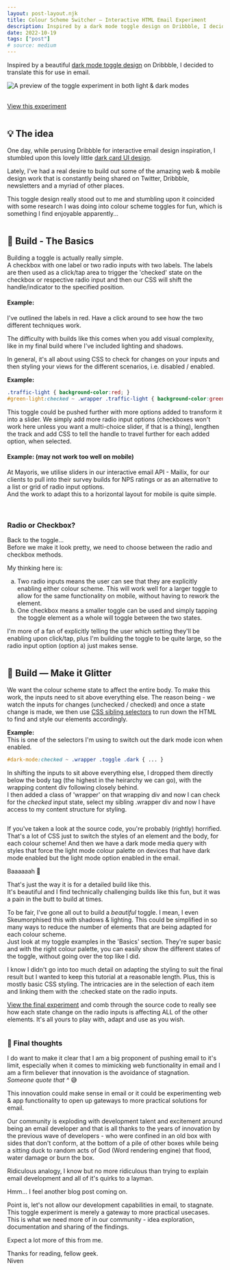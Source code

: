 ```yaml
---
layout: post-layout.njk
title: Colour Scheme Switcher — Interactive HTML Email Experiment
description: Inspired by a dark mode toggle design on Dribbble, I decided to rebuild the toggle for email.
date: 2022-10-19
tags: ["post"]
# source: medium
---
```



<script>
    const parcel1Wrapper = document.querySelector('#parcel-1-wrapper')
    const parcel2Wrapper = document.querySelector('#parcel-2-wrapper')
    const parcel1Iframe = document.querySelector('#parcel-1')
    const parcel2Iframe = document.querySelector('#parcel-2')
    let isIframe1Visible = false
    let isIframe2Visible = false
    const iframeObserverOptions = { threshold: .05 }

    const iframe1Observer = new IntersectionObserver(event => {
    isIframe1Visible = event[0].isIntersecting

    if (isIframe1Visible) {
        parcel1Iframe.style.display = "block";
    }

    }, iframeObserverOptions)

    const iframe2Observer = new IntersectionObserver(event => {
    isIframe2Visible = event[0].isIntersecting

    if (isIframe2Visible) {
        parcel2Iframe.style.display = "block";
    }

    }, iframeObserverOptions)

    iframe1Observer.observe(parcel1Wrapper);
    iframe2Observer.observe(parcel2Wrapper);
</script>


Inspired by a beautiful <a href="https://dribbble.com/shots/14630755-Cards-Dark-UI" target="_blank" rel="noopener noreferrer">dark mode toggle design</a> on Dribbble, I decided to translate this for use in email.

![A preview of the toggle experiment in both light & dark modes](/images/blog-images/colour-scheme-switcher-result.jpg)
<br>
<br>

<a class="button scroll-transition" href="/code/colour-scheme-switcher" target="_blank">View&nbsp;this&nbsp;experiment</a>
<br>

<div class="divider"><img src="/images/crossbones.svg" alt="" loading="lazy" decoding="async" /></div>

## 💡 The idea

One day, while perusing Dribbble for interactive email design inspiration, I stumbled upon this lovely little <a href="https://dribbble.com/shots/14630755-Cards-Dark-UI" target="_blank" rel="noopener noreferrer">dark&nbsp;card&nbsp;UI&nbsp;design</a>. 

Lately, I've had a real desire to build out some of the amazing web & mobile design work that is constantly being shared on Twitter, Dribbble, newsletters and a myriad of other places.

This toggle design really stood out to me and stumbling upon it coincided with some research I was doing into colour scheme toggles for fun, which is something I find enjoyable apparently...

<div class="divider"><img src="/images/crossbones.svg" alt="" loading="lazy" decoding="async" /></div>

## 🔨 Build - The Basics

Building a toggle is actually really simple. <br>
A checkbox with one label or two radio inputs with two labels. The labels are then used as a click/tap area to trigger the 'checked' state on the checkbox or respective radio input and then our CSS will shift the handle/indicator to the specified position.

#### Example:

<div class="parcel-wrapper" id="parcel-1-wrapper">
    <iframe src="https://parcel.io/embed/89f168c6-c2ec-4490-b5d9-3c8f551fe68f?parts=html&default-part=html&preview-size=500&theme=parcel-dark&layout=preview" style="width:100%; height:350px; border:0; border-radius: 4px; overflow:hidden; margin-top:0.5rem;display:none;" scrolling="No" title="Basic HTML toggle examples embedded from Parcel" loading="lazy" allowtransparency="true" allowfullscreen="true" sandbox="allow-forms allow-modals allow-popups allow-presentation allow-same-origin allow-popups-to-escape-sandbox allow-scripts" samesite="none" secure="true" id="parcel-1"> </iframe>
</div>

I've outlined the labels in red. Have a click around to see how the two different techniques work.

The difficulty with builds like this comes when you add visual complexity, like in my final build where I've included lighting and shadows.

In general, it's all about using CSS to check for changes on your inputs and then styling your views for the different scenarios, i.e. disabled / enabled.

**Example:**
```css
.traffic-light { background-color:red; }
#green-light:checked ~ .wrapper .traffic-light { background-color:green; }
```

This toggle could be pushed further with more options added to transform it into a slider. We simply add more radio input options (checkboxes won't work here unless you want a multi-choice slider, if that is a thing), lengthen the track and add CSS to tell the handle to travel further for each added option, when selected.

#### Example: (may not work too well on mobile)
<div class="parcel-wrapper" id="parcel-2-wrapper">
    <iframe src="https://parcel.io/embed/dcd2de1a-a535-443a-a308-644be427dccf?parts=html&default-part=html&preview-size=500&theme=parcel-dark&layout=preview" style="width:100%; height:230px; border:0; border-radius: 4px; overflow:hidden; margin-top:0.5rem;display:none;" scrolling="No" title="Basic HTML slider example embedded from Parcel" loading="lazy" allowtransparency="true" allowfullscreen="true" sandbox="allow-forms allow-modals allow-popups allow-presentation allow-same-origin allow-popups-to-escape-sandbox allow-scripts" samesite="none" secure="true" id="parcel-2"> </iframe>
</div>

At Mayoris, we utilise sliders in our interactive email API - Mailix, for our clients to pull into their survey builds for NPS ratings or as an alternative to a list or grid of radio input options. <br>
And the work to adapt this to a horizontal layout for mobile is quite simple.

<br>

### Radio or Checkbox?

Back to the toggle...<br>
Before we make it look pretty, we need to choose between the radio and checkbox methods.

My thinking here is:
<ol type="a">
    <li>Two radio inputs means the user can see that they are explicitly enabling either colour scheme. This will work well for a larger toggle to allow for the same functionality on mobile, without having to rework the element.</li>
    <li>One checkbox means a smaller toggle can be used and simply tapping the toggle element as a whole will toggle between the two states.</li>
</ol>

I'm more of a fan of explicitly telling the user which setting they'll be enabling upon click/tap, plus I'm building the toggle to be quite large, so the radio input option (option&nbsp;a) just makes sense.

<div class="divider"><img src="/images/crossbones.svg" alt="" loading="lazy" decoding="async" /></div>


## 🔨 Build — Make it Glitter

We want the colour scheme state to affect the entire body. To make this work, the inputs need to sit above everything else. The reason being - we watch the inputs for changes (unchecked / checked) and once a state change is made, we then use <a href="https://css-tricks.com/child-and-sibling-selectors" target="_blank" rel="noopener noreferrer">CSS&nbsp;sibling&nbsp;selectors</a> to run down the HTML to find and style our elements accordingly.

**Example:**<br>
This is one of the selectors I'm using to switch out the dark mode icon when enabled.
```css
#dark-mode:checked ~ .wrapper .toggle .dark { ... }
```

In shifting the inputs to sit above everything else, I dropped them directly below the body tag (the highest in the heirarchy we can go), with the wrapping content div following closely behind. <br>
I then added a class of 'wrapper' on that wrapping div and now I can check for the *checked* input state, select my sibling .wrapper div and now I have access to my content structure for styling.


<div class="divider"><img src="/images/crossbones.svg" alt="" loading="lazy" decoding="async" /></div>


If you've taken a look at the source code, you're probably (rightly) horrified. That's a lot of CSS just to switch the styles of an element and the body, for each colour scheme!
And then we have a dark mode media query with styles that force the light mode colour palette on devices that have dark mode enabled but the light mode option enabled in the email.<br>

Baaaaaah 🤯

That's just the way it is for a detailed build like this.<br>
It's beautiful and I find technically challenging builds like this fun, but it was a pain in the butt to build at times.

To be fair, I've gone all out to build a *beautiful* toggle. I mean, I even Skeumorphised this with shadows & lighting. This could be simplified in so many ways to reduce the number of elements that are being adapted for each colour scheme. <br>
Just look at my toggle examples in the 'Basics' section. They're super basic and with the right colour palette, you can easily show the different states of the toggle, without going over the top like I did.

I know I didn't go into too much detail on adapting the styling to suit the final result but I wanted to keep this tutorial at a reasonable length. Plus, this is mostly basic CSS styling. The intricacies are in the selection of each item and linking them with the :checked state on the radio inputs.

<a href="/code/colour-scheme-switcher" target="_blank">View&nbsp;the&nbsp;final&nbsp;experiment</a> and comb through the source code to really see how each state change on the radio inputs is affecting ALL of the other elements. It's all yours to play with, adapt and use as you wish.


<div class="divider"><img src="/images/crossbones.svg" alt="" loading="lazy" decoding="async" /></div>

### 🤔 Final thoughts

I do want to make it clear that I am a big proponent of pushing email to it's limit, especially when it comes to mimicking web functionality in email and I am a firm believer that innovation is the avoidance of stagnation. <br>
*Someone quote that ^* 😅

This innovation could make sense in email or it could be experimenting web & app functionality to open up gateways to more practical solutions for email.

Our community is exploding with development talent and excitement around being an email developer and that is all thanks to the years of innovation by the previous wave of developers - who were confined in an old box with sides that don't conform, at the bottom of a pile of other boxes while being a sitting duck to random acts of God (Word rendering engine) that flood, water damage or burn the box. 

Ridiculous analogy, I know but no more ridiculous than trying to explain email development and all of it's quirks to a layman.

Hmm... I feel another blog post coming on.

Point is, let's not allow our development capabilities in email, to stagnate. This toggle experiment is merely a gateway to more practical usecases. <br>
This is what we need more of in our community - idea exploration, documentation and sharing of the findings.

Expect a lot more of this from me.

Thanks for reading, fellow geek.<br>
Niven

<div class="divider"><img class="icon-sign-off" src="/images/logo-as-icon-crosses.svg" alt="" loading="lazy" decoding="async" /></div>